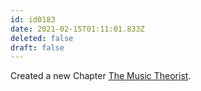 ```yaml
---
id: id0183
date: 2021-02-15T01:11:01.833Z
deleted: false
draft: false
---
```


Created a new Chapter [The Music Theorist][1].

[1]: the-music-theorist.html
